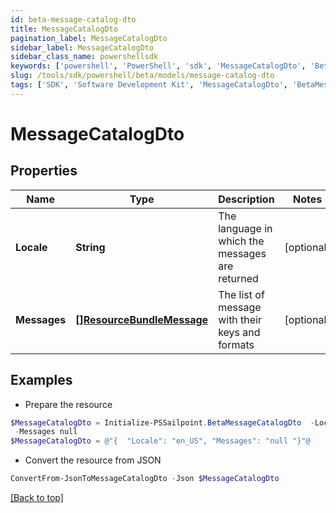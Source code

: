 ```yaml
---
id: beta-message-catalog-dto
title: MessageCatalogDto
pagination_label: MessageCatalogDto
sidebar_label: MessageCatalogDto
sidebar_class_name: powershellsdk
keywords: ['powershell', 'PowerShell', 'sdk', 'MessageCatalogDto', 'BetaMessageCatalogDto'] 
slug: /tools/sdk/powershell/beta/models/message-catalog-dto
tags: ['SDK', 'Software Development Kit', 'MessageCatalogDto', 'BetaMessageCatalogDto']
---
```



# MessageCatalogDto

## Properties

Name | Type | Description | Notes
------------ | ------------- | ------------- | -------------
**Locale** | **String** | The language in which the messages are returned | [optional] 
**Messages** | [**[]ResourceBundleMessage**](resource-bundle-message) | The list of message with their keys and formats | [optional] 

## Examples

- Prepare the resource
```powershell
$MessageCatalogDto = Initialize-PSSailpoint.BetaMessageCatalogDto  -Locale en_US `
 -Messages null
$MessageCatalogDto = @"{  "Locale": "en_US", "Messages": "null "}"@
```

- Convert the resource from JSON
```powershell
ConvertFrom-JsonToMessageCatalogDto -Json $MessageCatalogDto
```


[[Back to top]](#) 

